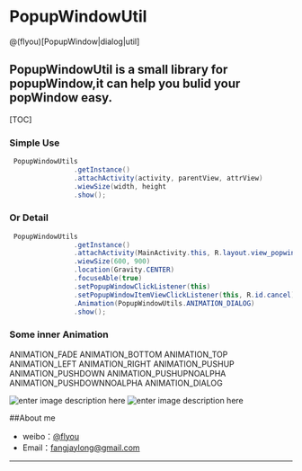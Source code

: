 # PopupWindowUtil

@(flyou)[PopupWindow|dialog|util]

**PopupWindowUtil**  is a small library for popupWindow,it can help you bulid your popWindow easy.
 -------------------

[TOC]

### Simple Use
``` java
 PopupWindowUtils
                .getInstance()
                .attachActivity(activity, parentView, attrView)
                .wiewSize(width, height
                .show();
```

### Or Detail
``` java
 PopupWindowUtils
                .getInstance()
                .attachActivity(MainActivity.this, R.layout.view_popwindow, v)
                .wiewSize(600, 900)
                .location(Gravity.CENTER)
                .focuseAble(true)
                .setPopupWindowClickListener(this)
                .setPopupWindowItemViewClickListener(this, R.id.cancel)
                .Animation(PopupWindowUtils.ANIMATION_DIALOG)
                .show();
```
### Some inner Animation
ANIMATION_FADE 
ANIMATION_BOTTOM
ANIMATION_TOP 
ANIMATION_LEFT 
ANIMATION_RIGHT 
ANIMATION_PUSHUP 
ANIMATION_PUSHDOWN
ANIMATION_PUSHUPNOALPHA
ANIMATION_PUSHDOWNNOALPHA
ANIMATION_DIALOG

![enter image description here](http://7xl7dy.com1.z0.glb.clouddn.com/pi.gif)
![enter image description here](http://7xl7dy.com1.z0.glb.clouddn.com/p2.gif)

##About me
- weibo：[@flyou](http://weibo.com/fangjaylong)
- Email：<fangjaylong@gmail.com>

---------

